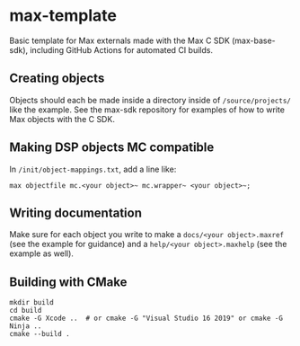 # max-template

Basic template for Max externals made with the Max C SDK (max-base-sdk), including GitHub Actions for automated CI builds.

## Creating objects
Objects should each be made inside a directory inside of `/source/projects/` like the example. See the max-sdk repository for examples of how to write Max objects with the C SDK.

## Making DSP objects MC compatible
In `/init/object-mappings.txt`, add a line like:
```
max objectfile mc.<your object>~ mc.wrapper~ <your object>~;
```

## Writing documentation

Make sure for each object you write to make a `docs/<your object>.maxref` (see the example for guidance) and a `help/<your object>.maxhelp` (see the example as well).

## Building with CMake
```
mkdir build
cd build
cmake -G Xcode ..  # or cmake -G "Visual Studio 16 2019" or cmake -G Ninja ..
cmake --build .
```